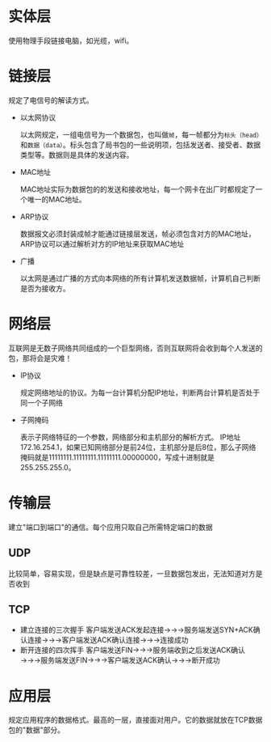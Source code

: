 # 实体层

使用物理手段链接电脑，如光缆，wifi。

# 链接层

规定了电信号的解读方式。

- 以太网协议
    
    以太网规定，一组电信号为一个数据包，也叫做`帧`，每一帧都分为`标头（head）`和`数据（data）`。标头包含了局书包的一些说明项，包括发送者、接受者、数据类型等。数据则是具体的发送内容。
    
- MAC地址
    
    MAC地址实际为数据包的的发送和接收地址，每一个网卡在出厂时都规定了一个唯一的MAC地址。
    
- ARP协议
    
    数据报文必须封装成帧才能通过链接层发送，帧必须包含对方的MAC地址，ARP协议可以通过解析对方的IP地址来获取MAC地址
    
- 广播
    
    以太网是通过广播的方式向本网络的所有计算机发送数据帧，计算机自己判断是否为接收方。
    

# 网络层

互联网是无数子网络共同组成的一个巨型网络，否则互联网将会收到每个人发送的包，那将会是灾难！

- IP协议
    
    规定网络地址的协议。为每一台计算机分配IP地址，判断两台计算机是否处于同一个子网络
    
- 子网掩码
    
    表示子网络特征的一个参数，网络部分和主机部分的解析方式。
    IP地址172.16.254.1，如果已知网络部分是前24位，主机部分是后8位，那么子网络掩码就是11111111.11111111.11111111.00000000，写成十进制就是255.255.255.0。
    

# 传输层

建立"端口到端口"的通信。每个应用只取自己所需特定端口的数据

## UDP

比较简单，容易实现，但是缺点是可靠性较差，一旦数据包发出，无法知道对方是否收到

## TCP

- 建立连接的三次握手
客户端发送ACK发起连接→→→服务端发送SYN+ACK确认连接→→→客户端发送ACK确认连接→→→连接成功
- 断开连接的四次挥手
客户端发送FIN→→→服务端收到之后发送ACK确认→→→服务端发送FIN→→→客户端发送ACK确认→→→断开成功

# 应用层

规定应用程序的数据格式。最高的一层，直接面对用户。它的数据就放在TCP数据包的"数据"部分。
